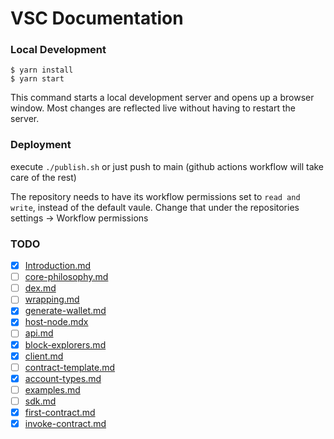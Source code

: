 # VSC Documentation

### Local Development

```
$ yarn install
$ yarn start
```

This command starts a local development server and opens up a browser window. Most changes are reflected live without having to restart the server.

### Deployment

execute `./publish.sh` or just push to main (github actions workflow will take care of the rest)

The repository needs to have its workflow permissions set to `read and write`, instead of the default vaule. Change that under the repositories settings -> Workflow permissions

### TODO

- [X] [Introduction.md](./docs/Introduction.md)
- [ ] [core-philosophy.md](./docs/discussions/core-philosophy.md)
- [ ] [dex.md](./docs/discussions/dex.md)
- [ ] [wrapping.md](./docs/discussions/wrapping.md)
- [X] [generate-wallet.md](./docs/how-to/generate-wallet.md)
- [X] [host-node.mdx](./docs/how-to/host-node.mdx)
- [ ] [api.md](./docs/references/api.md)
- [X] [block-explorers.md](./docs/references/block-explorers.md)
- [X] [client.md](./docs/references/client.md)
- [ ] [contract-template.md](./docs/references/contract-template.md)
- [X] [account-types.md](./docs/references/account-types.md)
- [ ] [examples.md](./docs/references/examples.md)
- [ ] [sdk.md](./docs/references/sdk.md)
- [X] [first-contract.md](./docs/tutorials/first-contract.md)
- [X] [invoke-contract.md](./docs/tutorials/invoke-contract.md)
